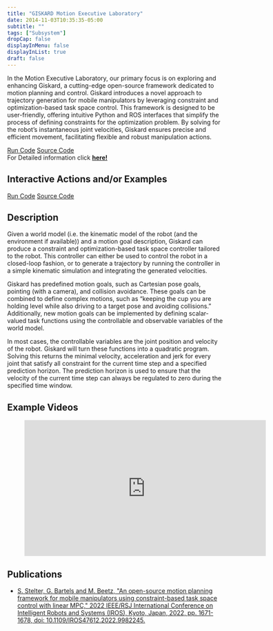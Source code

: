 ```yaml
---
title: "GISKARD Motion Executive Laboratory"
date: 2014-11-03T10:35:35-05:00
subtitle: ""
tags: ["Subsystem"]
dropCap: false
displayInMenu: false
displayInList: true
draft: false
---
```


In the Motion Executive Laboratory, our primary focus is on exploring and enhancing
Giskard, a cutting-edge open-source framework dedicated to motion planning and
control. Giskard introduces a novel approach to trajectory generation for mobile
manipulators by leveraging constraint and optimization-based task space control.
This framework is designed to be user-friendly, offering intuitive Python and ROS
interfaces that simplify the process of defining constraints for the optimization
problem. By solving for the robot’s instantaneous joint velocities, Giskard ensures
precise and efficient movement, facilitating flexible and robust manipulation actions.

<div class="hidde-after-preview">
<a class="btn btn-primary" target="_blank" href="https://binder.intel4coro.de/v2/gh/maltehue/giskard-examples/giskard_vrb?urlpath=lab/tree/notebooks/giskard_examples.ipynb">Run Code</a>
<a class="btn btn-success" target="_blank" href="https://github.com/SemRoCo/giskardpy">Source Code</a>
</div>

<div class="hidde-after-preview">
  For Detailed information click
  <a class="btn btn-success" target="_blank" href="giskard-motion-executive-laboratory"><b>here!</b></a>
</div>

<!--more-->

<!-- <div class="main-well-flex-container" style="margin:20px;align-items: center;">

  <div style="flex:30%;">
      <img src="profile_picture.png" style="clip-path: circle(35%);">
  </div>

  <div style="flex:70%;">
    <h3>Replace with Name</h3>
    Tel:     +49 XXXXXXXXXX <br>
    Fax:     +49 XXXXXXXXXX <br>
    Mail:    <a href="mailto:XXXXXXX@cs.uni-bremen.de">XXXXXX@cs.uni-bremen.de</a> <br>
    <a style="color:red" href="https://ai.uni-bremen.de/team/XXXXXXXXX">
      <span style="font-size: 15px;">Profile</span>
    </a>
  </div>

</div> -->

Interactive Actions and/or Examples
---

<div>
<!-- <a class="btn btn-primary" target="_blank" href="">Run Code</a> -->
<a class="btn btn-primary" target="_blank" href="https://binder.intel4coro.de/v2/gh/maltehue/giskard-examples/giskard_vrb?urlpath=lab/tree/notebooks/giskard_examples.ipynb">Run Code</a>
<a class="btn btn-success" target="_blank" href="https://github.com/SemRoCo/giskardpy">Source Code</a>
</div>
 

Description
---
Given a world model (i.e. the kinematic model of the robot (and the environment if available)) and a motion goal description, Giskard can produce a constraint and optimization-based task space controller tailored to the robot.
This controller can either be used to control the robot in a closed-loop fashion, or to generate a trajectory by running the controller in a simple kinematic simulation and integrating the generated velocities.

Giskard has predefined motion goals, such as Cartesian pose goals, pointing (with a camera), and collision avoidance.
These goals can be combined to define complex motions, such as “keeping the cup you are holding level while also driving to a target pose and avoiding collisions.”
Additionally, new motion goals can be implemented by defining scalar-valued task functions using the controllable and observable variables of the world model.

In most cases, the controllable variables are the joint position and velocity of the robot.
Giskard will turn these functions into a quadratic program.
Solving this returns the minimal velocity, acceleration and jerk for every joint that satisfy all constraint for the current time step and a specified prediction horizon.
The prediction horizon is used to ensure that the velocity of the current time step can always be regulated to zero during the specified time window.

Example Videos
---

<figure class="video_container">
  <iframe width="560" height="315" src="https://www.youtube.com/embed/eClBmM-02Mo?si=DKTMslYiyGWDZj7L" title="YouTube video player" frameborder="0" allow="accelerometer; autoplay; clipboard-write; encrypted-media; gyroscope; picture-in-picture; web-share" allowfullscreen="true"></iframe>
</figure>


Publications
---

- [S. Stelter, G. Bartels and M. Beetz, "An open-source motion planning framework for mobile manipulators using constraint-based task space control with linear MPC," 2022 IEEE/RSJ International Conference on Intelligent Robots and Systems (IROS), Kyoto, Japan, 2022, pp. 1671-1678, doi: 10.1109/IROS47612.2022.9982245.](https://ieeexplore.ieee.org/document/9982245)

